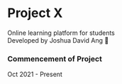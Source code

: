 # Project X

Online learning platform for students <br />
Developed by Joshua David Ang :cowboy_hat_face: <br />

### Commencement of Project

Oct 2021 - Present
